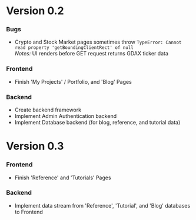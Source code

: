 # Version 0.2


### Bugs
* Crypto and Stock Market pages sometimes throw `TypeError: Cannot read property 'getBoundingClientRect' of null` <br>
_Notes:_ UI renders before GET request returns GDAX ticker data

### Frontend
* Finish 'My Projects' / Portfolio, and 'Blog' Pages

### Backend
* Create backend framework
* Implement Admin Authentication backend
* Implement Database backend (for blog, reference, and tutorial data)


# Version 0.3


### Frontend
* Finish 'Reference' and 'Tutorials' Pages

### Backend
* Implement data stream from 'Reference', 'Tutorial', and 'Blog' databases to Frontend
